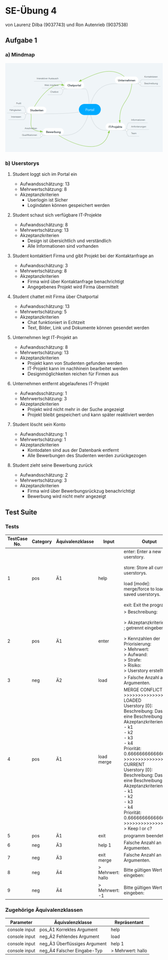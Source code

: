 # SE-Übung 4
von Laurenz Dilba (9037743) und Ron Autenrieb (9037538)

## Aufgabe 1
### a) Mindmap
![1](res/1.png)

### b) Userstorys
1. Student loggt sich im Portal ein
    + Aufwandsschätzung: 13
    + Mehrwertschätzung: 8
    + Akzeptanzkriterien
        + Userlogin ist Sicher
        + Logindaten können gespeichert werden
        
2. Student schaut sich verfügbare IT-Projekte
    + Aufwandsschätzung: 8
    + Mehrwertschätzung: 13
    + Akzeptanzkriterien
        + Design ist übersichtlich und verständlich
        + Alle Informationen sind vorhanden
        
3. Student kontaktiert Firma und gibt Projekt bei der Kontaktanfrage an
    + Aufwandsschätzung: 3
    + Mehrwertschätzung: 8
    + Akzeptanzkriterien
        + Firma wird über Kontaktanfrage benachrichtigt
        + Angegebenes Projekt wird Firma übermittelt
        
4. Student chattet mit Firma über Chatportal
    + Aufwandsschätzung: 13
    + Mehrwertschätzung: 5
    + Akzeptanzkriterien
        + Chat funktioniert in Echtzeit
        + Text, Bilder, Link und Dokumente können gesendet werden
        
5. Unternehmen legt IT-Projekt an
    + Aufwandsschätzung: 8
    + Mehrwertschätzung: 13
    + Akzeptanzkriterien
        + Projekt kann von Studenten gefunden werden
        + IT-Projekt kann im nachhinein bearbeitet werden
        + Designmöglichkeiten reichen für Firmen aus
        
6. Unternehmen entfernt abgelaufenes IT-Projekt
    + Aufwandsschätzung: 1
    + Mehrwertschätzung: 3
    + Akzeptanzkriterien
        + Projekt wird nicht mehr in der Suche angezeigt
        + Projekt bleibt gespeichert und kann später reaktiviert werden
        
7. Student löscht sein Konto
    + Aufwandsschätzung: 1
    + Mehrwertschätzung: 1
    + Akzeptanzkriterien
        + Kontodaten sind aus der Datenbank entfernt
        + Alle Bewerbungen des Studenten werden zurückgezogen
        
8. Student zieht seine Bewerbung zurück
    + Aufwandsschätzung: 2
    + Mehrwertschätzung: 3
    + Akzeptanzkriterien
        + Firma wird über Bewerbungsrückzug benachrichtigt
        + Bewerbung wird nicht mehr angezeigt

## Test Suite

### Tests
TestCase No. | Category | Äquivalenzklasse | Input | Output
--- | --- | --- | --- | --- |
1 | pos | Ä1 | help | enter: Enter a new userstory.<br><br>store: Store all current userstorys.<br><br>load \[mode\]: merge/force to load saved userstorys.<br><br>exit: Exit the program.
2 | pos | Ä1 | enter | \> Beschreibung:<br><br>\> Akzeptanzkriterien mit ; getrennt eingeben:<br><br> \> Kennzahlen der Priorisierung:<br> \> Mehrwert:<br> \> Aufwand:<br> \> Strafe:<br> \> Risiko:<br> \> Userstory erstellt.
3 | neg | Ä2 | load | \> Falsche Anzahl an Argumenten.
4 | pos | Ä1 | load merge | MERGE CONFLICT<br>\>\>\>\>\>\>\>\>\>\>\>\>\>\>\>\>\>\><br>LOADED<br>Userstory \[0\]:<br>Beschreibung: Das ist eine Beschreibung<br>Akzeptanzkriterien:<br>- k1<br>- k2<br>- k3<br>- k4<br>Priorität: 0.6666666666666666<br>\>\>\>\>\>\>\>\>\>\>\>\>\>\>\>\>\>\><br>CURRENT<br>Userstory \[0\]:<br>Beschreibung: Das ist eine Beschreibung<br>Akzeptanzkriterien:<br>- k1<br>- k2<br>- k3<br>- k4<br>Priorität: 0.6666666666666666<br>\>\>\>\>\>\>\>\>\>\>\>\>\>\>\>\>\>\><br>\> Keep l or c?
5 | pos | Ä1 | exit | programm beendet
6 | neg | Ä3 | help 1 | Falsche Anzahl an Argumenten.
7 | neg | Ä3 | exit merge | Falsche Anzahl an Argumenten.
8 | neg | Ä4 | > Mehrwert: hallo | Bitte gültigen Wert eingeben:
9 | neg | Ä4 | > Mehrwert: -1 | Bitte gültigen Wert eingeben:
### Zugehörige Äquivalenzklassen
Parameter | Äquivalenzklasse | Repräsentant
--- | --- | ---
console input | pos_Ä1 Korrektes Argument | help
console input | neg_Ä2 Fehlendes Argument| load
console input | neg_Ä3 Überflüssiges Argument| help 1
console input | neg_Ä4 Falscher Eingabe-Typ | > Mehrwert: hallo
                                       
